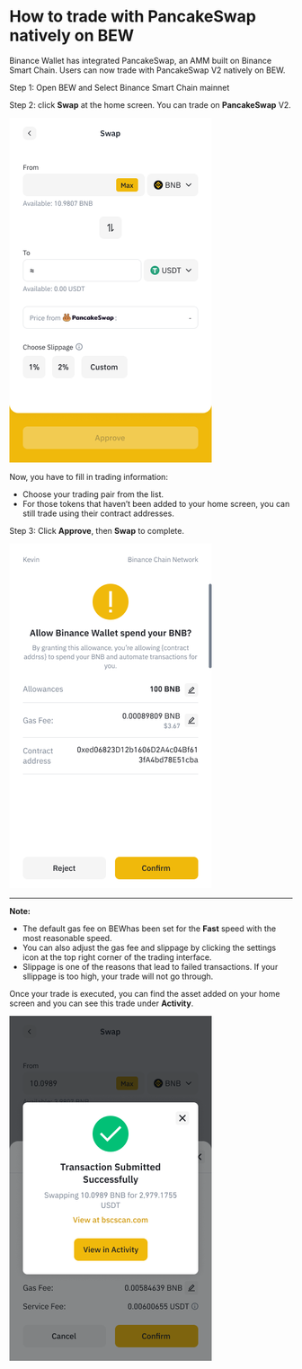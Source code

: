 # How to trade with PancakeSwap natively on BEW

Binance Wallet has integrated PancakeSwap, an AMM built on Binance Smart Chain. Users can now trade with PancakeSwap V2 natively on BEW.

Step 1: Open BEW and Select Binance Smart Chain mainnet

Step 2: click **Swap** at the home screen. You can trade on **PancakeSwap** V2.

![](<../../.gitbook/assets/1-1 Swap.png>)



Now, you have to fill in trading information:

* Choose your trading pair from the list.
* For those tokens that haven’t been added to your home screen, you can still trade using their contract addresses.

Step 3: Click **Approve**, then **Swap** to complete.

****![](<../../.gitbook/assets/1-1 Approve.png>)****

****

**Note:**

* The default gas fee on BEWhas been set for the **Fast** speed with the most reasonable speed.
* You can also adjust the gas fee and slippage by clicking the settings icon at the top right corner of the trading interface.
* Slippage is one of the reasons that lead to failed transactions. If your sllippage is too high, your trade will not go through.

Once your trade is executed, you can find the asset added on your home screen and you can see this trade under **Activity**.

![](<../../.gitbook/assets/1-3-4 Waiting for Confirmation.png>)

